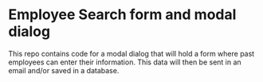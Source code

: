 # Employee Search form and modal dialog

This repo contains code for a modal dialog that will hold a form where past employees can enter their information.
This data will then be sent in an email and/or saved in a database.
